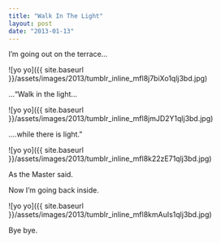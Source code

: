 ```yaml
---
title: "Walk In The Light"
layout: post
date: "2013-01-13"
---
```


I’m going out on the terrace…

![yo yo]({{ site.baseurl }}/assets/images/2013/tumblr_inline_mfl8j7biXo1qlj3bd.jpg)

…“Walk in the light…

![yo yo]({{ site.baseurl }}/assets/images/2013/tumblr_inline_mfl8jmJD2Y1qlj3bd.jpg)

….while there is light.”

![yo yo]({{ site.baseurl }}/assets/images/2013/tumblr_inline_mfl8k22zE71qlj3bd.jpg)

As the Master said.

Now I’m going back inside.

![yo yo]({{ site.baseurl }}/assets/images/2013/tumblr_inline_mfl8kmAuIs1qlj3bd.jpg)

Bye bye.
